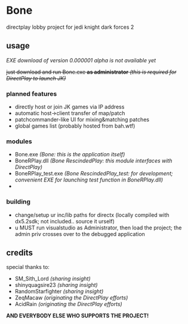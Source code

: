 # Bone
directplay lobby project for jedi knight dark forces 2

## usage
_EXE download of version 0.000001 alpha is not available yet_

~~just download and run Bone.exe **as administrator** _(this is required for DirectPlay to launch JK)_~~

### planned features
- directly host or join JK games via IP address
- automatic host->client transfer of map/patch
- patchcommander-like UI for mixing&matching patches
- global games list (probably hosted from bah.wtf)


### modules
- Bone.exe _(Bone: this is the application itself)_
- BoneRPlay.dll _(Bone RescindedPlay: this module interfaces with DirectPlay)_
- BoneRPlay_test.exe _(Bone RescindedPlay_test: for development; convenient EXE for launching test function in BoneRPlay.dll)_
- 

### building
- change/setup ur inc/lib paths for directx (locally compiled with dx5.2sdk; not included.. source it urself)
- u MUST run visualstudio as Administrator,  then load the project;  the admin priv crosses over to the debugged application


## credits
special thanks to:
- SM_Sith_Lord _(sharing insight)_
- shinyquagsire23 _(sharing insight)_
- RandomStarfighter _(sharing insight)_
- ZeqMacaw _(originating the DirectPlay efforts)_
- AcidRain _(originating the DirectPlay efforts)_

**AND EVERYBODY ELSE WHO SUPPORTS THE PROJECT!**
